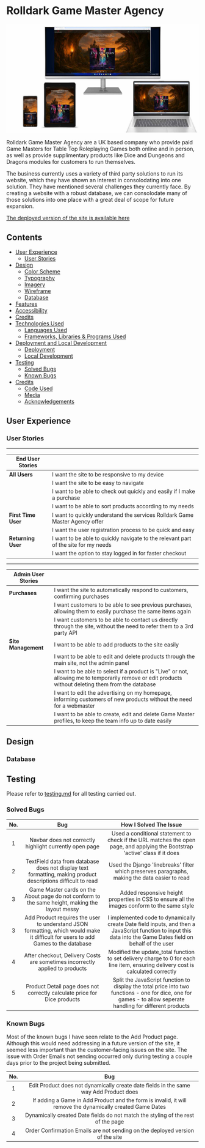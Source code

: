 # Rolldark Game Master Agency

![The Rolldark site shown on a variety of screen sizes](static/assets/documentation/screenshots/responsive-image.jpg)

Rolldark Game Master Agency are a UK based company who provide paid Game Masters for Table Top Roleplaying Games both online and in person, as well as provide supplimentary products like Dice and Dungeons and Dragons modules for customers to run themselves.

The business currently uses a variety of third party solutions to run its website, which they have shown an interest in consolodating into one solution. They have mentioned several challenges they currently face. By creating a website with a robust database, we can consolodate many of those solutions into one place with a great deal of scope for future expansion.

[The deployed version of the site is available here](https://rolldark-b52dc36be8e7.herokuapp.com/)

## Contents

* [User Experience](#user-experience)
    - [User Stories](#user-stories)
* [Design](#design)
    - [Color Scheme](#color-scheme)
    - [Typography](#typography)
    - [Imagery](#imagery)
    - [Wireframe](#wireframe)
    - [Database](#database)
* [Features](#features)
* [Accessibility](#accessibility)
* [Credits](#credits)
* [Technologies Used](#technologies-used)
    - [Languages Used](#languages-used)
    - [Frameworks, Libraries & Programs Used](#frameworks-libraries--programs-used)
* [Deployment and Local Development](#deployment-and-local-development)
    - [Deployment](#deployment)
    - [Local Development](#local-development)
* [Testing](#testing)
    - [Solved Bugs](#solved-bugs)
    - [Known Bugs](#known-bugs)
* [Credits](#credits)
    - [Code Used](#code-used)
    - [Media](#media)
    - [Acknowledgements](#acknowledgements)

## User Experience

### User Stories

---
|**End User Stories**| |
|---|---|
| **All Users** | I want the site to be responsive to my device |
| | I want the site to be easy to navigate |
| | I want to be able to check out quickly and easily if I make a purchase |
| | I want to be able to sort products according to my needs |
| **First Time User** | I want to quickly understand the services Rolldark Game Master Agency offer |
| | I want the user registration process to be quick and easy |
| **Returning User** | I want to be able to quickly navigate to the relevant part of the site for my needs |
| | I want the option to stay logged in for faster checkout |

---
| **Admin User Stories** | |
|---|---|
| **Purchases** | I want the site to automatically respond to customers, confirming purchases |
| | I want customers to be able to see previous purchases, allowing them to easily purchase the same items again |
| | I want customers to be able to contact us directly through the site, without the need to refer them to a 3rd party API |
| **Site Management** | I want to be able to add products to the site easily |
| | I want to be able to edit and delete products through the main site, not the admin panel |
| | I want to be able to select if a product is "Live" or not, allowing me to temporarily remove or edit products without deleting them from the database |
| | I want to edit the advertising on my homepage, informing customers of new products without the need for a webmaster |
| | I want to be able to create, edit and delete Game Master profiles, to keep the team info up to date easily |



## Design

### Database

## Testing

Please refer to [testing.md](static/assets/documentation/testing/testing.md) for all testing carried out.

### Solved Bugs

| **No.** | **Bug** | **How I Solved The Issue** |
|:-------:|:-------:|:--------------------------:|
| 1 | Navbar does not correctly highlight currently open page | Used a conditional statement to check if the URL matches the open page, and applying the Bootstrap 'active' class if it does |
| 2 | TextField data from database does not display text formatting, making product descriptions difficult to read | Used the Django 'linebreaks' filter which preserves paragraphs, making the data easier to read |
| 3 | Game Master cards on the About page do not conform to the same height, making the layout messy | Added responsive height properties in CSS to ensure all the images conform to the same style |
| 3 | Add Product requires the user to understand JSON formatting, which would make it difficult for users to add Games to the database | I implemented code to dynamically create Date field inputs, and then a JavaScript function to input this data into the Game Dates field on behalf of the user |
| 4 | After checkout, Delivery Costs are sometimes incorrectly applied to products | Modified the update_total function to set delivery charge to 0 for each line item, ensuring delivery cost is calculated correctly |
| 5 | Product Detail page does not correctly calculate price for Dice products | Split the JavaScript function to display the total price into two functions - one for dice, one for games - to allow seperate handling for different products |

### Known Bugs

Most of the known bugs I have seen relate to the Add Product page. Although this would need addressing in a future version of the site, it seemed less important than the customer-facing issues on the site. The issue with Order Emails not sending occurred only during testing a couple days prior to the project being submitted.

| **No.** | **Bug** |
|:-------:|:-------:|
| 1 | Edit Product does not dynamically create date fields in the same way Add Product does |
| 2 | If adding a Game in Add Product and the form is invalid, it will remove the dynamically created Game Dates |
| 3 | Dynamically created Date fields do not match the styling of the rest of the page |
| 4 | Order Confirmation Emails are not sending on the deployed version of the site |